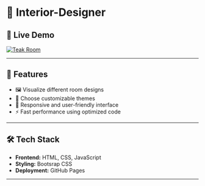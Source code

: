 # 🏡 Interior-Designer

## 🌿 Live Demo

[![Teak Room](https://img.shields.io/badge/Explore%20Teak%20Room-007bff?style=for-the-badge&logo=google-chrome&logoColor=white)](https://capaswin.github.io/Interior-Designer/index.html)

---

## 🚀 Features

- 🖼️ Visualize different room designs
- 🎨 Choose customizable themes
- 📏 Responsive and user-friendly interface
- ⚡ Fast performance using optimized code

---

## 🛠️ Tech Stack

- **Frontend:** HTML, CSS, JavaScript
- **Styling:** Bootsrap CSS
- **Deployment:** GitHub Pages

---
